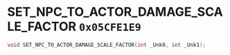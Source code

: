 # SET_NPC_TO_ACTOR_DAMAGE_SCALE_FACTOR `0x05CFE1E9`

```cpp
void SET_NPC_TO_ACTOR_DAMAGE_SCALE_FACTOR(int _Unk0, int _Unk1);
```